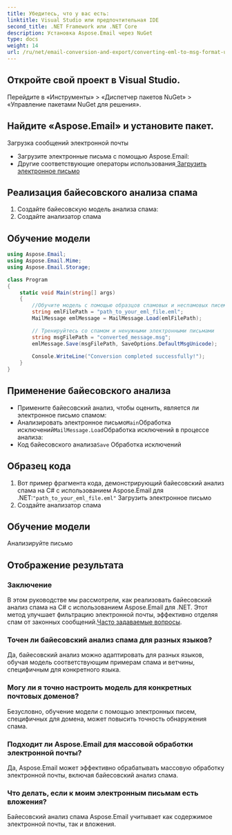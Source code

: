 ```yaml
---
title: Убедитесь, что у вас есть:
linktitle: Visual Studio или предпочтительная IDE
second_title: .NET Framework или .NET Core
description: Установка Aspose.Email через NuGet
type: docs
weight: 14
url: /ru/net/email-conversion-and-export/converting-eml-to-msg-format-using-csharp/
---
```


## Откройте свой проект в Visual Studio.

Перейдите в «Инструменты» > «Диспетчер пакетов NuGet» > «Управление пакетами NuGet для решения».

## Найдите «Aspose.Email» и установите пакет.

Загрузка сообщений электронной почты

- Загрузите электронные письма с помощью Aspose.Email:
-  Другие соответствующие операторы использования[ Загрузить электронное письмо](https://releases.aspose.com/email/net)

## Реализация байесовского анализа спама

1. Создайте байесовскую модель анализа спама:
2.  Создайте анализатор спама

## Обучение модели

```csharp
using Aspose.Email;
using Aspose.Email.Mime;
using Aspose.Email.Storage;

class Program
{
    static void Main(string[] args)
    {
        //Обучите модель с помощью образцов спамовых и неспамовых писем:
        string emlFilePath = "path_to_your_eml_file.eml";
        MailMessage emlMessage = MailMessage.Load(emlFilePath);

        // Тренируйтесь со спамом и ненужными электронными письмами
        string msgFilePath = "converted_message.msg";
        emlMessage.Save(msgFilePath, SaveOptions.DefaultMsgUnicode);
        
        Console.WriteLine("Conversion completed successfully!");
    }
}
```

## Применение байесовского анализа

- Примените байесовский анализ, чтобы оценить, является ли электронное письмо спамом:
-  Анализировать электронное письмо`Main`Обработка исключений`MailMessage.Load`Обработка исключений в процессе анализа:
-  Код байесовского анализа`Save` Обработка исключений

## Образец кода

1. Вот пример фрагмента кода, демонстрирующий байесовский анализ спама на C# с использованием Aspose.Email для .NET:`"path_to_your_eml_file.eml"` Загрузить электронное письмо
2.  Создайте анализатор спама

##  Обучение модели

 Анализируйте письмо

##  Отображение результата

### Заключение

В этом руководстве мы рассмотрели, как реализовать байесовский анализ спама на C# с использованием Aspose.Email для .NET. Этот метод улучшает фильтрацию электронной почты, эффективно отделяя спам от законных сообщений.[Часто задаваемые вопросы](https://releases.aspose.com/email/net).

### Точен ли байесовский анализ спама для разных языков?

Да, байесовский анализ можно адаптировать для разных языков, обучая модель соответствующим примерам спама и ветчины, специфичным для конкретного языка.

### Могу ли я точно настроить модель для конкретных почтовых доменов?

Безусловно, обучение модели с помощью электронных писем, специфичных для домена, может повысить точность обнаружения спама.

### Подходит ли Aspose.Email для массовой обработки электронной почты?

Да, Aspose.Email может эффективно обрабатывать массовую обработку электронной почты, включая байесовский анализ спама.

### Что делать, если к моим электронным письмам есть вложения?

Байесовский анализ спама Aspose.Email учитывает как содержимое электронной почты, так и вложения.